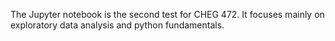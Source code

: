 The Jupyter notebook is the second test for CHEG 472. It focuses mainly on exploratory data analysis and python fundamentals.
